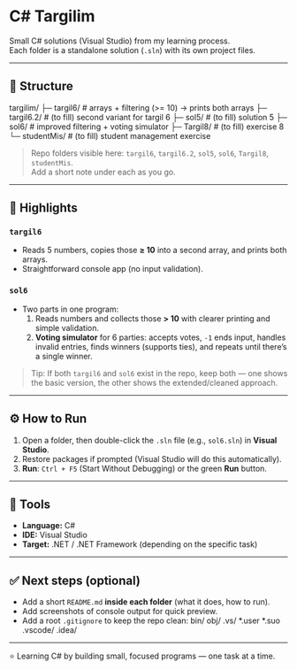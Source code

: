 # C# Targilim

Small C# solutions (Visual Studio) from my learning process.  
Each folder is a standalone solution (`.sln`) with its own project files.

---

## 📂 Structure
targilim/
├─ targil6/ # arrays + filtering (>= 10) → prints both arrays
├─ targil6.2/ # (to fill) second variant for targil 6
├─ sol5/ # (to fill) solution 5
├─ sol6/ # improved filtering + voting simulator
├─ Targil8/ # (to fill) exercise 8
└─ studentMis/ # (to fill) student management exercise


> Repo folders visible here: `targil6`, `targil6.2`, `sol5`, `sol6`, `Targil8`, `studentMis`.  
> Add a short note under each as you go. 

---

## 🧾 Highlights

### `targil6`
- Reads 5 numbers, copies those **≥ 10** into a second array, and prints both arrays.  
- Straightforward console app (no input validation).

### `sol6`
- Two parts in one program:
  1) Reads numbers and collects those **> 10** with clearer printing and simple validation.
  2) **Voting simulator** for 6 parties: accepts votes, `-1` ends input, handles invalid entries, finds winners (supports ties), and repeats until there’s a single winner.

> Tip: If both `targil6` and `sol6` exist in the repo, keep both — one shows the basic version, the other shows the extended/cleaned approach.

---

## ⚙️ How to Run
1. Open a folder, then double-click the `.sln` file (e.g., `sol6.sln`) in **Visual Studio**.
2. Restore packages if prompted (Visual Studio will do this automatically).
3. **Run**: `Ctrl + F5` (Start Without Debugging) or the green **Run** button.

---

## 🧰 Tools
- **Language:** C#
- **IDE:** Visual Studio
- **Target:** .NET / .NET Framework (depending on the specific task)

---

## ✅ Next steps (optional)
- Add a short `README.md` **inside each folder** (what it does, how to run).
- Add screenshots of console output for quick preview.
- Add a root `.gitignore` to keep the repo clean:
bin/
obj/
.vs/
*.user
*.suo
.vscode/
.idea/

---

⭐ Learning C# by building small, focused programs — one task at a time.
